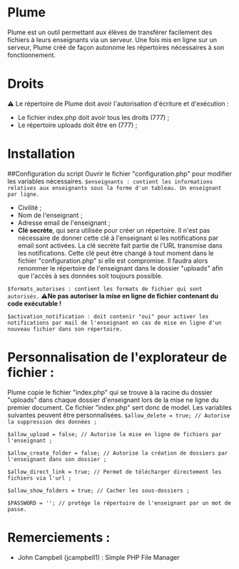 # Plume
Plume est un outil permettant aux élèves de transférer facilement des fichiers à leurs enseignants via un serveur.
Une fois mis en ligne sur un serveur, Plume créé de façon autonome les répertoires nécessaires à son fonctionnement.
# Droits
⚠️ Le répertoire de Plume doit avoir l'autorisation d'écriture et d'exécution :
- Le fichier index.php doit avoir tous les droits (777) ;
- Le répertoire uploads doit être en (777) ;
# Installation
##Configuration du script
Ouvrir le fichier "configuration.php" pour modifier les variables nécessaires.
`$enseignants : contient les informations relatives aux enseignants sous la forme d'un tableau. Un enseignant par ligne.`
- Civilité ;
- Nom de l'enseignant ;
- Adresse email de l'enseignant ;
- **Clé secrète**, qui sera utilisée pour créer un répertoire. Il n'est pas nécessaire de donner cette clé à l'enseignant si les notifications par email sont activées. La clé secrète fait partie de l'URL transmise dans les notifications. Cette clé peut être changé à tout moment dans le fichier "configuration.php" si elle est compromise. Il faudra alors renommer le répertoire de l'enseignant dans le dossier "uploads" afin que l'accès à ses données soit toujours possible.

`$formats_autorises : contient les formats de fichier qui sont autorisés.`
**⚠️Ne pas autoriser la mise en ligne de fichier contenant du code exécutable !**

`$activation_notification : doit contenir "oui" pour activer les notifications par mail de l'enseignant en cas de mise en ligne d'un nouveau fichier dans son répertoire.`
# Personnalisation de l'explorateur de fichier :
Plume copie le fichier "index.php" qui se trouve à la racine du dossier "uploads" dans chaque dossier d'enseignant lors de la mise ne ligne du premier document. Ce fichier "index.php" sert donc de model. Les variables suivantes peuvent être personnalisées.
`$allow_delete = true; // Autorise la suppression des données ;`

`$allow_upload = false; // Autorise la mise en ligne de fichiers par l'enseignant ;`

`$allow_create_folder = false; // Autorise la création de dossiers par l'enseignant dans son dossier ;`

`$allow_direct_link = true; // Permet de télécharger directement les fichiers via l'url ;`

`$allow_show_folders = true; // Cacher les sous-dossiers ;`

`$PASSWORD = ''; // protège le répertoire de l'enseignant par un mot de passe.`

# Remerciements :
- John Campbell (jcampbell1) : Simple PHP File Manager
